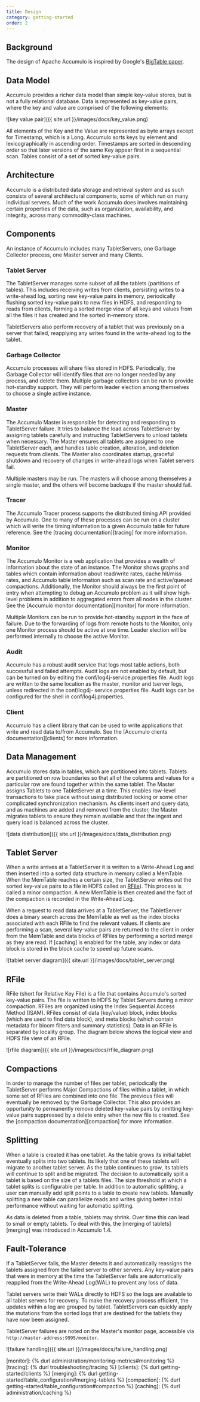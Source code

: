 ```yaml
---
title: Design
category: getting-started
order: 2
---
```


## Background

The design of Apache Accumulo is inspired by Google's [BigTable paper].

## Data Model

Accumulo provides a richer data model than simple key-value stores, but is not a
fully relational database. Data is represented as key-value pairs, where the key and
value are comprised of the following elements:

![key value pair]({{ site.url }}/images/docs/key_value.png)

All elements of the Key and the Value are represented as byte arrays except for
Timestamp, which is a Long. Accumulo sorts keys by element and lexicographically
in ascending order. Timestamps are sorted in descending order so that later
versions of the same Key appear first in a sequential scan. Tables consist of a set of
sorted key-value pairs.

## Architecture

Accumulo is a distributed data storage and retrieval system and as such consists of
several architectural components, some of which run on many individual servers.
Much of the work Accumulo does involves maintaining certain properties of the
data, such as organization, availability, and integrity, across many commodity-class
machines.

## Components

An instance of Accumulo includes many TabletServers, one Garbage Collector process,
one Master server and many Clients.

### Tablet Server

The TabletServer manages some subset of all the tablets (partitions of tables). This includes receiving writes from clients, persisting writes to a
write-ahead log, sorting new key-value pairs in memory, periodically
flushing sorted key-value pairs to new files in HDFS, and responding
to reads from clients, forming a sorted merge view of all keys and
values from all the files it has created and the sorted in-memory
store.

TabletServers also perform recovery of a tablet
that was previously on a server that failed, reapplying any writes
found in the write-ahead log to the tablet.

### Garbage Collector

Accumulo processes will share files stored in HDFS. Periodically, the Garbage
Collector will identify files that are no longer needed by any process, and
delete them. Multiple garbage collectors can be run to provide hot-standby support.
They will perform leader election among themselves to choose a single active instance.

### Master

The Accumulo Master is responsible for detecting and responding to TabletServer
failure. It tries to balance the load across TabletServer by assigning tablets carefully
and instructing TabletServers to unload tablets when necessary. The Master ensures all
tablets are assigned to one TabletServer each, and handles table creation, alteration,
and deletion requests from clients. The Master also coordinates startup, graceful
shutdown and recovery of changes in write-ahead logs when Tablet servers fail.

Multiple masters may be run. The masters will choose among themselves a single master,
and the others will become backups if the master should fail.

### Tracer

The Accumulo Tracer process supports the distributed timing API provided by Accumulo.
One to many of these processes can be run on a cluster which will write the timing
information to a given Accumulo table for future reference. See the
[tracing documentation][tracing] for more information.

### Monitor

The Accumulo Monitor is a web application that provides a wealth of information about
the state of an instance. The Monitor shows graphs and tables which contain information
about read/write rates, cache hit/miss rates, and Accumulo table information such as scan
rate and active/queued compactions. Additionally, the Monitor should always be the first
point of entry when attempting to debug an Accumulo problem as it will show high-level problems
in addition to aggregated errors from all nodes in the cluster. See the [Accumulo monitor documentation][monitor]
for more information.

Multiple Monitors can be run to provide hot-standby support in the face of failure. Due to the
forwarding of logs from remote hosts to the Monitor, only one Monitor process should be active
at one time. Leader election will be performed internally to choose the active Monitor.

### Audit
Accumulo has a robust audit service that logs most table actions, both successful and 
failed attempts.  Audit logs are not enabled by default, but can be turned 
on by editing the conf/log4j-service.properties file.  Audit logs are written to the same 
location as the master, monitor and tserver logs, unless redirected in the conf/log4j-
service.properties file.  Audit logs can be configured for the shell in conf/log4j.properties.

### Client

Accumulo has a client library that can be used to write applications that write and read
data to/from Accumulo. See the [Accumulo clients documentation][clients] for more information.

## Data Management

Accumulo stores data in tables, which are partitioned into tablets. Tablets are
partitioned on row boundaries so that all of the columns and values for a particular
row are found together within the same tablet. The Master assigns Tablets to one
TabletServer at a time. This enables row-level transactions to take place without
using distributed locking or some other complicated synchronization mechanism. As
clients insert and query data, and as machines are added and removed from the
cluster, the Master migrates tablets to ensure they remain available and that the
ingest and query load is balanced across the cluster.

![data distribution]({{ site.url }}/images/docs/data_distribution.png)

## Tablet Server

When a write arrives at a TabletServer it is written to a Write-Ahead Log and
then inserted into a sorted data structure in memory called a MemTable. When the
MemTable reaches a certain size, the TabletServer writes out the sorted
key-value pairs to a file in HDFS called an [RFile](#rfile)). This process is
called a minor compaction. A new MemTable is then created and the fact of the
compaction is recorded in the Write-Ahead Log.

When a request to read data arrives at a TabletServer, the TabletServer does a
binary search across the MemTable as well as the index blocks associated with each RFile
to find the relevant values. If clients are performing a scan, several key-value pairs
are returned to the client in order from the MemTable and data blocks of RFiles by performing
a sorted merge as they are read. If [caching] is enabled for the table, any index or data
block is stored in the block cache to speed up future scans.

![tablet server diagram]({{ site.url }}/images/docs/tablet_server.png)
<!-- Source at https://docs.google.com/presentation/d/1yEBNM044FxrzksVfxU35WDbxcVWUYUMy3tgRP75dzus/edit?usp=sharing -->

## RFile

RFile (short for Relative Key File) is a file that contains Accumulo's sorted key-value
pairs. The file is written to HDFS by Tablet Servers during a minor compaction. RFiles are
organized using the Index Sequential Access Method (ISAM). RFiles consist of data (key/value) block,
index blocks (which are used to find data block), and meta blocks (which contain
metadata for bloom filters and summary statistics). Data in an RFile is separated by
locality group. The diagram below shows the logical view and HDFS file view of an RFile.

![rfile diagram]({{ site.url }}/images/docs/rfile_diagram.png)
<!-- Source at https://docs.google.com/presentation/d/1w9BgfgUtZ-3M14K-lIgv0UmvnOhVg10Zof6AUi-7pcc/edit?usp=sharing -->

## Compactions

In order to manage the number of files per tablet, periodically the TabletServer
performs Major Compactions of files within a tablet, in which some set of RFiles
are combined into one file. The previous files will eventually be removed by the
Garbage Collector. This also provides an opportunity to permanently remove
deleted key-value pairs by omitting key-value pairs suppressed by a delete entry
when the new file is created. See the [compaction documentation][compaction]
for more information.

## Splitting

When a table is created it has one tablet. As the table grows its initial
tablet eventually splits into two tablets. Its likely that one of these
tablets will migrate to another tablet server. As the table continues to grow,
its tablets will continue to split and be migrated. The decision to
automatically split a tablet is based on the size of a tablets files. The
size threshold at which a tablet splits is configurable per table. In addition
to automatic splitting, a user can manually add split points to a table to
create new tablets. Manually splitting a new table can parallelize reads and
writes giving better initial performance without waiting for automatic
splitting.

As data is deleted from a table, tablets may shrink. Over time this can lead
to small or empty tablets. To deal with this, the [merging of tablets][merging]
was introduced in Accumulo 1.4.

## Fault-Tolerance

If a TabletServer fails, the Master detects it and automatically reassigns the tablets
assigned from the failed server to other servers. Any key-value pairs that were in
memory at the time the TabletServer fails are automatically reapplied from the Write-Ahead
Log(WAL) to prevent any loss of data.

Tablet servers write their WALs directly to HDFS so the logs are available to all tablet
servers for recovery. To make the recovery process efficient, the updates within a log are
grouped by tablet.  TabletServers can quickly apply the mutations from the sorted logs
that are destined for the tablets they have now been assigned.

TabletServer failures are noted on the Master's monitor page, accessible via
`http://master-address:9995/monitor`.

![failure handling]({{ site.url }}/images/docs/failure_handling.png)

[BigTable paper]: https://research.google.com/archive/bigtable.html
[monitor]: {% durl administration/monitoring-metrics#monitoring %}
[tracing]: {% durl troubleshooting/tracing %}
[clients]: {% durl getting-started/clients %}
[merging]: {% durl getting-started/table_configuration#merging-tablets %}
[compaction]: {% durl getting-started/table_configuration#compaction %}
[caching]: {% durl administration/caching %}
